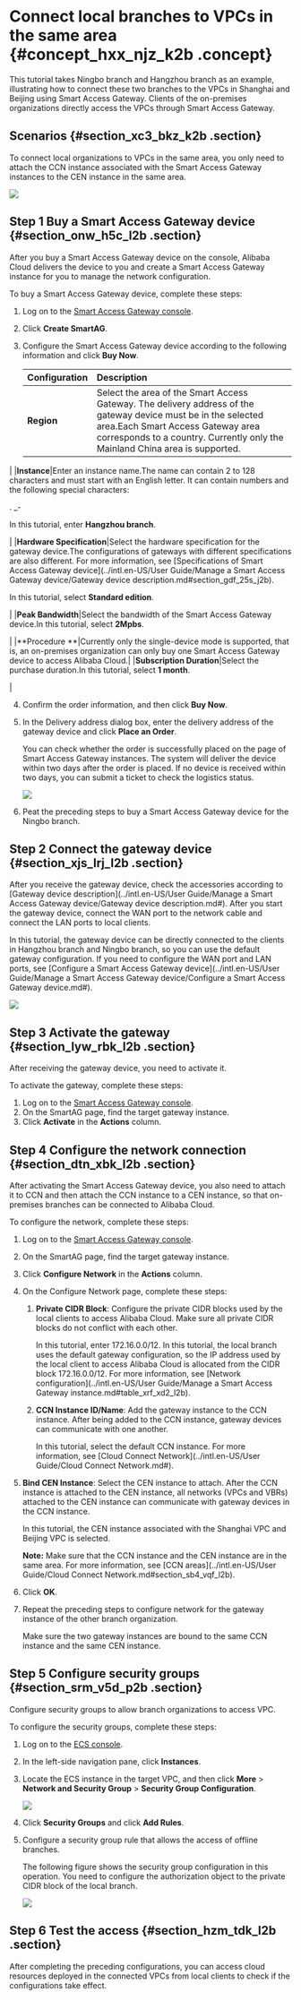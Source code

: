 # Connect local branches to VPCs in the same area {#concept_hxx_njz_k2b .concept}

This tutorial takes Ningbo branch and Hangzhou branch as an example, illustrating how to connect these two branches to the VPCs in Shanghai and Beijing using Smart Access Gateway. Clients of the on-premises organizations directly access the VPCs through Smart Access Gateway.

## Scenarios {#section_xc3_bkz_k2b .section}

To connect local organizations to VPCs in the same area, you only need to attach the CCN instance associated with the Smart Access Gateway instances to the CEN instance in the same area.

![](http://static-aliyun-doc.oss-cn-hangzhou.aliyuncs.com/assets/img/15407/15342544506809_en-US.png)

## Step 1 Buy a Smart Access Gateway device {#section_onw_h5c_l2b .section}

After you buy a Smart Access Gateway device on the console, Alibaba Cloud delivers the device to you and create a Smart Access Gateway instance for you to manage the network configuration.

To buy a Smart Access Gateway device, complete these steps:

1.  Log on to the [Smart Access Gateway console](https://smartag.console.aliyun.com).
2.  Click **Create SmartAG**.
3.  Configure the Smart Access Gateway device according to the following information and click **Buy Now**.

    |Configuration|Description|
    |:------------|:----------|
    |**Region**|Select the area of the Smart Access Gateway. The delivery address of the gateway device must be in the selected area.Each Smart Access Gateway area corresponds to a country. Currently only the Mainland China area is supported.

|
    |**Instance**|Enter an instance name.The name can contain 2 to 128 characters and must start with an English letter. It can contain numbers and the following special characters:

. \_-

In this tutorial, enter **Hangzhou branch**.

|
    |**Hardware Specification**|Select the hardware specification for the gateway device.The configurations of gateways with different specifications are also different. For more information, see [Specifications of Smart Access Gateway device](../intl.en-US/User Guide/Manage a Smart Access Gateway device/Gateway device description.md#section_gdf_25s_j2b).

In this tutorial, select **Standard edition**.

|
    |**Peak Bandwidth**|Select the bandwidth of the Smart Access Gateway device.In this tutorial, select **2Mpbs**.

|
    |**Procedure **|Currently only the single-device mode is supported, that is, an on-premises organization can only buy one Smart Access Gateway device to access Alibaba Cloud.|
    |**Subscription Duration**|Select the purchase duration.In this tutorial, select **1 month**.

|

4.  Confirm the order information, and then click **Buy Now**.
5.  In the Delivery address dialog box, enter the delivery address of the gateway device and click **Place an Order**.

    You can check whether the order is successfully placed on the page of Smart Access Gateway instances. The system will deliver the device within two days after the order is placed. If no device is received within two days, you can submit a ticket to check the logistics status.

    ![](http://static-aliyun-doc.oss-cn-hangzhou.aliyuncs.com/assets/img/15407/15342544507051_en-US.png)

6.  Peat the preceding steps to buy a Smart Access Gateway device for the Ningbo branch.

## Step 2 Connect the gateway device {#section_xjs_lrj_l2b .section}

After you receive the gateway device, check the accessories according to [Gateway device description](../intl.en-US/User Guide/Manage a Smart Access Gateway device/Gateway device description.md#). After you start the gateway device, connect the WAN port to the network cable and connect the LAN ports to local clients.

In this tutorial, the gateway device can be directly connected to the clients in Hangzhou branch and Ningbo branch, so you can use the default gateway configuration. If you need to configure the WAN port and LAN ports, see [Configure a Smart Access Gateway device](../intl.en-US/User Guide/Manage a Smart Access Gateway device/Configure a Smart Access Gateway device.md#).

![](http://static-aliyun-doc.oss-cn-hangzhou.aliyuncs.com/assets/img/15407/15342544517076_en-US.png)

## Step 3 Activate the gateway {#section_lyw_rbk_l2b .section}

After receiving the gateway device, you need to activate it.

To activate the gateway, complete these steps:

1.  Log on to the [Smart Access Gateway console](https://smartag.console.aliyun.com/).
2.  On the SmartAG page, find the target gateway instance.
3.  Click **Activate** in the **Actions** column.

## Step 4 Configure the network connection {#section_dtn_xbk_l2b .section}

After activating the Smart Access Gateway device, you also need to attach it to CCN and then attach the CCN instance to a CEN instance, so that on-premises branches can be connected to Alibaba Cloud.

To configure the network, complete these steps:

1.  Log on to the [Smart Access Gateway console](https://smartag.console.aliyun.com/).
2.  On the SmartAG page, find the target gateway instance.
3.  Click **Configure Network** in the **Actions** column.
4.  On the Configure Network page, complete these steps:
    1.  **Private CIDR Block**: Configure the private CIDR blocks used by the local clients to access Alibaba Cloud. Make sure all private CIDR blocks do not conflict with each other.

        In this tutorial, enter 172.16.0.0/12. In this tutorial, the local branch uses the default gateway configuration, so the IP address used by the local client to access Alibaba Cloud is allocated from the CIDR block 172.16.0.0/12. For more information, see [Network configuration](../intl.en-US/User Guide/Manage a Smart Access Gateway instance.md#table_xrf_xd2_l2b).

    2.  **CCN Instance ID/Name**: Add the gateway instance to the CCN instance. After being added to the CCN instance, gateway devices can communicate with one another.

        In this tutorial, select the default CCN instance. For more information, see [Cloud Connect Network](../intl.en-US/User Guide/Cloud Connect Network.md#).

5.  **Bind CEN Instance**: Select the CEN instance to attach. After the CCN instance is attached to the CEN instance, all networks \(VPCs and VBRs\) attached to the CEN instance can communicate with gateway devices in the CCN instance.

    In this tutorial, the CEN instance associated with the Shanghai VPC and Beijing VPC is selected.

    **Note:** Make sure that the CCN instance and the CEN instance are in the same area. For more information, see [CCN areas](../intl.en-US/User Guide/Cloud Connect Network.md#section_sb4_vqf_l2b).

6.  Click **OK**.
7.  Repeat the preceding steps to configure network for the gateway instance of the other branch organization.

    Make sure the two gateway instances are bound to the same CCN instance and the same CEN instance.


## Step 5 Configure security groups {#section_srm_v5d_p2b .section}

Configure security groups to allow branch organizations to access VPC.

To configure the security groups, complete these steps:

1.  Log on to the [ECS console](https://ecs.console.aliyun.com).
2.  In the left-side navigation pane, click **Instances**.
3.  Locate the ECS instance in the target VPC, and then click **More** \> **Network and Security Group** \> **Security Group Configuration**.

    ![](http://static-aliyun-doc.oss-cn-hangzhou.aliyuncs.com/assets/img/15407/15342544517646_en-US.png)

4.  Click **Security Groups** and click **Add Rules**.
5.  Configure a security group rule that allows the access of offline branches.

    The following figure shows the security group configuration in this operation. You need to configure the authorization object to the private CIDR block of the local branch.

    ![](http://static-aliyun-doc.oss-cn-hangzhou.aliyuncs.com/assets/img/15407/15342544517648_en-US.png)


## Step 6 Test the access {#section_hzm_tdk_l2b .section}

After completing the preceding configurations, you can access cloud resources deployed in the connected VPCs from local clients to check if the configurations take effect.

